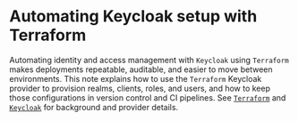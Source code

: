 # Automating Keycloak setup with Terraform

Automating identity and access management with `Keycloak` using `Terraform`
makes deployments repeatable, auditable, and easier to move between
environments. This note explains how to use the `Terraform` Keycloak provider to
provision realms, clients, roles, and users, and how to keep those
configurations in version control and CI pipelines. See [`Terraform`](../1134)
and [`Keycloak`](../1133) for background and provider details.
